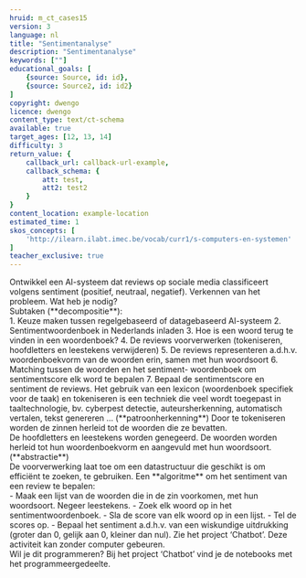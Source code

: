 ```yaml
---
hruid: m_ct_cases15
version: 3
language: nl
title: "Sentimentanalyse"
description: "Sentimentanalyse"
keywords: [""]
educational_goals: [
    {source: Source, id: id}, 
    {source: Source2, id: id2}
]
copyright: dwengo
licence: dwengo
content_type: text/ct-schema
available: true
target_ages: [12, 13, 14]
difficulty: 3
return_value: {
    callback_url: callback-url-example,
    callback_schema: {
        att: test,
        att2: test2
    }
}
content_location: example-location
estimated_time: 1
skos_concepts: [
    'http://ilearn.ilabt.imec.be/vocab/curr1/s-computers-en-systemen'
]
teacher_exclusive: true
---
```


<context>
Ontwikkel een AI-systeem dat reviews op sociale media classificeert volgens sentiment (positief, neutraal, negatief).  
</div>
</context>
<decomposition>
Verkennen van het probleem. Wat heb je nodig? <br> Subtaken (**decompositie**):<br>
1. Keuze maken tussen regelgebaseerd of datagebaseerd AI-systeem
2. Sentimentwoordenboek in Nederlands inladen
3. Hoe is een woord terug te vinden in een woordenboek?    
4. De reviews voorverwerken (tokeniseren, hoofdletters en leestekens verwijderen)
5. De reviews representeren a.d.h.v. woordenboekvorm van de woorden erin, samen met hun woordsoort
6. Matching tussen de woorden en het sentiment- woordenboek om sentimentscore elk word te bepalen
7. Bepaal de sentimentscore en sentiment de reviews.
</decomposition>
<patternRecognition>
Het gebruik van een lexicon (woordenboek specifiek voor de taak) en tokeniseren is een techniek die veel wordt toegepast in taaltechnologie, bv. cyberpest detectie, auteursherkenning,  automatisch vertalen, tekst genereren … (**patroonherkenning**)
</patternRecognition>
<abstraction>
Door te tokeniseren worden de zinnen herleid tot de woorden die ze bevatten. <br>
De hoofdletters en leestekens worden genegeerd. De woorden worden herleid tot hun woordenboekvorm en aangevuld met hun woordsoort.(**abstractie**)<br>
De voorverwerking laat toe om een datastructuur die geschikt is om efficiënt te zoeken, te gebruiken.
</abstraction>
<algorithms>
Een **algoritme** om het sentiment van een review te bepalen:<br>
- Maak een lijst van de woorden die in de zin voorkomen, met hun woordsoort. Negeer leestekens.
- Zoek elk woord op in het sentimentwoordenboek.
- Sla de score van elk woord op in een lijst.
- Tel de scores op.
- Bepaal het sentiment a.d.h.v. van een wiskundige uitdrukking (groter dan 0, gelijk aan 0, kleiner dan nul).
</algorithms>
<implementation>
Zie het project ‘Chatbot’. Deze activiteit kan zonder computer gebeuren.<br>
Wil je dit programmeren? Bij het project ‘Chatbot’ vind je de notebooks met het programmeergedeelte.
</implementation>

